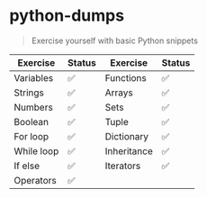 # python-dumps
> Exercise yourself with basic Python snippets

| Exercise       | Status             | Exercise       | Status             |
| -------------- | ---------          | -------------- | ---------          |
| Variables      | :white_check_mark: | Functions      | :white_check_mark: |
| Strings        | :white_check_mark: | Arrays         | :white_check_mark: |
| Numbers        | :white_check_mark: | Sets           | :white_check_mark: |
| Boolean        | :white_check_mark: | Tuple          | :white_check_mark: |
| For loop       | :white_check_mark: | Dictionary     | :white_check_mark: |
| While loop     | :white_check_mark: | Inheritance    | :white_check_mark: |
| If else        | :white_check_mark: | Iterators      | :white_check_mark: |
| Operators      | :white_check_mark: |




